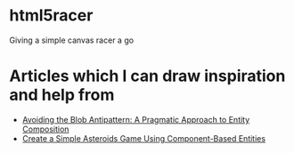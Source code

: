 html5racer
==========

Giving a simple canvas racer a go


Articles which I can draw inspiration and help from
===================================================

 - [Avoiding the Blob Antipattern: A Pragmatic Approach to Entity Composition](http://gamedev.tutsplus.com/tutorials/implementation/avoiding-the-blob-antipattern-a-pragmatic-approach-to-entity-composition/)
 - [Create a Simple Asteroids Game Using Component-Based Entities](http://gamedev.tutsplus.com/tutorials/implementation/create-a-simple-asteroids-game-using-component-based-entities/)

